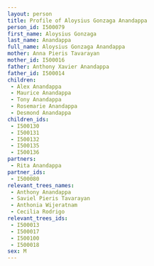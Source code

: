 ```yaml
---
layout: person
title: Profile of Aloysius Gonzaga Anandappa
person_id: I500079
first_name: Aloysius Gonzaga
last_name: Anandappa
full_name: Aloysius Gonzaga Anandappa
mother: Anna Pieris Tavarayan
mother_id: I500016
father: Anthony Xavier Anandappa
father_id: I500014
children:
 - Alex Anandappa
 - Maurice Anandappa
 - Tony Anandappa
 - Rosemarie Anandappa
 - Desmond Anandappa
children_ids:
 - I500130
 - I500131
 - I500132
 - I500135
 - I500136
partners:
 - Rita Anandappa
partner_ids:
 - I500080
relevant_trees_names:
 - Anthony Anandappa
 - Saviel Pieris Tavarayan
 - Anthonia Wijeratnam
 - Cecilia Rodrigo
relevant_trees_ids:
 - I500013
 - I500017
 - I500100
 - I500018
sex: M
---
```


